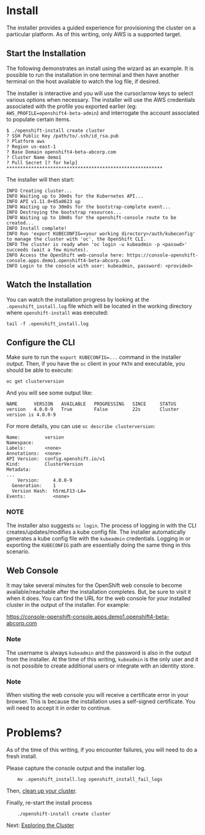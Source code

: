 # Install

The installer provides a guided experience for provisioning the cluster on a
particular platform. As of this writing, only AWS is a supported target.

## Start the Installation
The following demonstrates an install using the wizard as an example. It is
possible to run the installation in one terminal and then have another
terminal on the host available to watch the log file, if desired.

The installer is interactive and you will use the cursor/arrow keys to select
various options when necessary. The installer will use the AWS credentials
associated with the profile you exported earlier (eg:
`AWS_PROFILE=openshift4-beta-admin`) and interrogate the account associated
to populate certain items.

```
$ ./openshift-install create cluster
? SSH Public Key /path/to/.ssh/id_rsa.pub
? Platform aws
? Region us-east-1
? Base Domain openshift4-beta-abcorp.com
? Cluster Name demo1
? Pull Secret [? for help] *********************************************************
```

The installer will then start:

```
INFO Creating cluster...                     	 
INFO Waiting up to 30m0s for the Kubernetes API...
INFO API v1.11.0+85a0623 up                  	 
INFO Waiting up to 30m0s for the bootstrap-complete event...
INFO Destroying the bootstrap resources...   	 
INFO Waiting up to 10m0s for the openshift-console route to be created...
INFO Install complete!                       	 
INFO Run 'export KUBECONFIG=<your working directory>/auth/kubeconfig' to manage the cluster with 'oc', the OpenShift CLI.
INFO The cluster is ready when 'oc login -u kubeadmin -p <passwd>' succeeds (wait a few minutes).
INFO Access the OpenShift web-console here: https://console-openshift-console.apps.demo1.openshift4-beta-abcorp.com
INFO Login to the console with user: kubeadmin, password: <provided>
```

## Watch the Installation
You can watch the installation progress by looking at the
`.openshift_install.log` file which will be located in the working directory
where `openshift-install` was executed:

    tail -f .openshift_install.log

## Configure the CLI
Make sure to run the `export KUBECONFIG=...` command in the installer output. Then, if you have the `oc` client in your `PATH` and executable, you should be able to execute:

    oc get clusterversion

And you will see some output like:

```
NAME      VERSION   AVAILABLE   PROGRESSING   SINCE     STATUS
version   4.0.0-9   True        False         22s       Cluster version is 4.0.0-9
```

For more details, you can use `oc describe clusterversion`:

```
Name:         version
Namespace:    
Labels:       <none>
Annotations:  <none>
API Version:  config.openshift.io/v1
Kind:         ClusterVersion
Metadata:
...
    Version:     4.0.0-9
  Generation:    1
  Version Hash:  h5rmLF13-LA=
Events:          <none>
```

### NOTE
The installer also suggests `oc login`. The process of logging in with the
CLI creates/updates/modifies a kube config file. The installer automatically
generates a kube config file with the `kubeadmin` credentials. Logging in or
exporting the `KUBECONFIG` path are essentially doing the same thing in this
scenario.

## Web Console
It may take several minutes for the OpenShift web console to become
available/reachable after the installation completes. But, be sure to visit
it when it does. You can find the URL for the web console for your installed
cluster in the output of the installer. For example:

https://console-openshift-console.apps.demo1.openshift4-beta-abcorp.com

### Note
The username is always `kubeadmin` and the password is also in the output
from the installer. At the time of this writing, `kubeadmin` is the only user
and it is not possible to create additional users or integrate with an
identity store.

### Note
When visiting the web console you will receive a certificate error in your
browser. This is because the installation uses a self-signed certificate. You
will need to accept it in order to continue.

# Problems?
As of the time of this writing, if you encounter failures, you will need to
do a fresh install.

Please capture the console output and the installer log. 

        mv .openshift_install.log openshift_install_fail_logs

Then, [clean up your cluster](05-cleanup.md).

Finally, re-start the install process

        ./openshift-install create cluster

Next: [Exploring the Cluster](03-explore.md)
